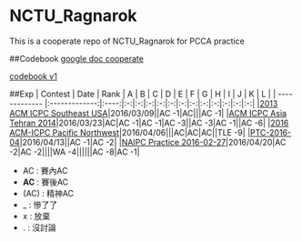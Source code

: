 # NCTU_Ragnarok
This is a cooperate repo of NCTU_Ragnarok for PCCA practice

##Codebook
[google doc cooperate](https://docs.google.com/document/d/1910eO1kEdDOaXn_xMtgOEjpTu1-7e1E8KF0WcCfCv_k/edit?usp=sharing)

[codebook v1](codebook/codebook_v1.docx)

##Exp
| Contest       | Date          | Rank | A | B | C | D | E | F | G | H | I | J | K | L |
| ------------- |:-------------:|:----:|:-:|:-:|:-:|:-:|:-:|:-:|:-:|:-:|:-:|:-:|:-:|:-:|
|[2013 ACM ICPC Southeast USA](http://acm.hust.edu.cn/vjudge/contest/view.action?cid=108058#overview)|2016/03/09||AC -1|AC|||AC -1|
|[ACM ICPC Asia Tehran 2014](http://acm.hust.edu.cn/vjudge/contest/view.action?cid=108059#rank)|2016/03/23|AC|AC -1|AC -1|AC -3||AC -3|AC -1||AC -6|
|[2016 ACM-ICPC Pacific Northwest](http://www.codeforces.com/gymRegistration/100820/virtual/true)|2016/04/06|||AC|AC|AC||TLE -9|
|[PTC-2016-04](http://e-tutor.itsa.org.tw/e-Tutor/course/view.php?id=1351)|2016/04/13||AC -1|AC -2|
|[NAIPC Practice 2016-02-27](https://open.kattis.com/contests/jmdk25)|2016/04/20|AC -2|AC -2||||WA -4||||||AC -8|AC -1|

- AC : 賽內AC  
- **AC** : 賽後AC  
- (AC) : 精神AC  
- _ : 慘了了  
- x : 放棄
- . : 沒討論 
